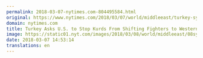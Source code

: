 ```yaml
---
permalink: 2018-03-07-nytimes.com-804495584.html
original: https://www.nytimes.com/2018/03/07/world/middleeast/turkey-syria-us-afrin.html?partner=rss&amp;emc=rss
domain: nytimes.com
title: Turkey Asks U.S. to Stop Kurds From Shifting Fighters to Western Syria
image: https://static01.nyt.com/images/2018/03/08/world/middleeast/08syria/merlin_135048714_f79dd138-2730-430d-a556-ce2793194e7a-mediumThreeByTwo440.jpg
date: 2018-03-07 14:53:14
translations: en
---
```


